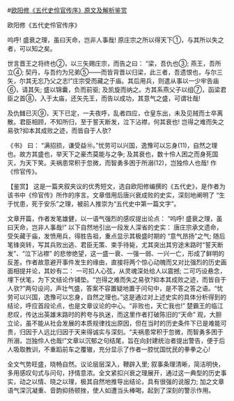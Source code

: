 #[欧阳修《五代史伶官传序》原文及解析鉴赏](https://www.vrrw.net/wx/9990.html)

欧阳修《五代史伶官传序》

呜呼! 盛衰之理，虽曰天命，岂非人事哉! 原庄宗之所以得天下①，与其所以失之者，可以知之矣。

世言晋王之将终也②，以三矢赐庄宗，而告之曰： “梁，吾仇也③; 燕王，吾所立④; 契丹，与吾约为兄弟⑤——而皆背晋以归梁，此三者，吾遗恨也，与尔三矢，尔其无忘乃父之志!”庄宗受而藏之于庙。其后用兵，则遣从事以一少牢告庙⑥，请其矢; 盛以锦囊，负而前驱; 及凯旋而纳之。方其系燕父子以组⑦，函梁君臣之首⑧，入于太庙，还矢先王，而告以成功，其意气之盛，可谓壮哉!

及仇雠已灭⑨，天下已定，一夫夜呼，乱者四应，仓皇东出，未及见贼而士卒离散。君臣相顾，不知所归，至于誓天断发，泣下沾襟，何其衰也! 岂得之难而失之易欤?抑本其成败之迹，而皆自于人欤?

《书》 曰： “满招损，谦受益⑩。”忧劳可以兴国，逸豫可以忘身(11)，自然之理也。故方其盛也，举天下之豪杰莫能与之争; 及其衰也，数十伶人困之而身死国灭，为天下笑。夫祸患常积于忽微，而智勇多困于所溺(12)，岂独伶人也哉! 作《伶官传》。



【鉴赏】 这是一篇夹叙夹议的优秀短文，选自欧阳修编撰的《五代史》，是作者为该书中《伶官传》所作的序言。文章借用后唐兴衰成败的史实，深刻地阐明了 “生于忧患，死于安乐”之理，被前人推崇为“五代史中第一篇文字”。

文章开篇，作者发笔雄健，以一语气强烈的感叹提出论点： “呜呼! 盛衰之理，虽曰天命，岂非人事哉!” 以下自然地引出一段发人深省的史实： 唐庄宗承文遗命，受矢藏于庙，发愤用兵，得胜告祖，重点显示其极盛时期的 “意气昂扬”之气; 随后笔锋突转，写其兵败出逃、君臣无策、束手待毙，尤其突出其穷途末路时“誓天断发”、“泣下沾襟” 的悲惨绝望，这一盛一衰、一强一弱、一兴一亡，形成了鲜明的反差。作者故意避开事件发生的缘由，直接将两个惊心动魄而又对比强烈的历史画面相提并论，其妙有二： 一可扣人心弦，从灵魂深处给人以震撼; 二可巧设悬念，埋下伏笔，为下文结论作铺垫。“岂得之难而失之易欤?抑本其成败之迹，而皆自于人欤?”两句设问，声壮气盛，答案不容置疑地置于问句中，是不答之答之语。“忧劳可以兴国，逸豫可以忘身，自然之理也。”这是通过对上述史实的具体分析得到的结论，呼应首段论点，也是文章议论的中心。“非败也，天亡我也!” 楚霸王的临江悲叹，传达出英雄末路时的矜夸与执迷，而这里作者打破陈旧的“天命” 观，大胆立论，虽不能从社会发展的本质规律找出原因，但在当时的历史条件下已是难能可贵，归因于人远比归因于天来得诚实与深刻。“夫祸患常积于忽微，而智勇多困于所溺，岂独伶人也哉!”文章以沉郁之句结尾，旨在向封建统治者提出警告，便于后人吸取教训，不重蹈前车之覆辙，充分显示了作者一腔忧国忧民的拳拳之心!

全文气势旺盛，晓畅自然。议论层层深入，鞭辟入里; 叙事条理清晰，简洁明快，多用感叹句式与问句，抒情意浓。全文紧扣兴衰之理展开，通过这一典型的历史事实，动之以情、晓之以理，极其自然地推导出结论，具有很强的说服力; 加之文章语气深沉凝重、音韵抑扬顿挫，使人如遭当头棒喝，起到了深刻的警示作用。

